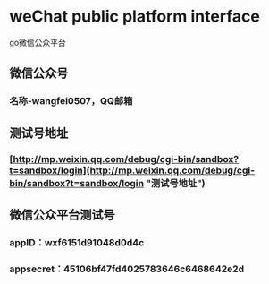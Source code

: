 # weChat public platform interface
go微信公众平台

## 微信公众号
### 名称-wangfei0507，QQ邮箱

## 测试号地址
### [http://mp.weixin.qq.com/debug/cgi-bin/sandbox?t=sandbox/login](http://mp.weixin.qq.com/debug/cgi-bin/sandbox?t=sandbox/login "测试号地址")

## 微信公众平台测试号
### appID：wxf6151d91048d0d4c
### appsecret：45106bf47fd4025783646c6468642e2d
